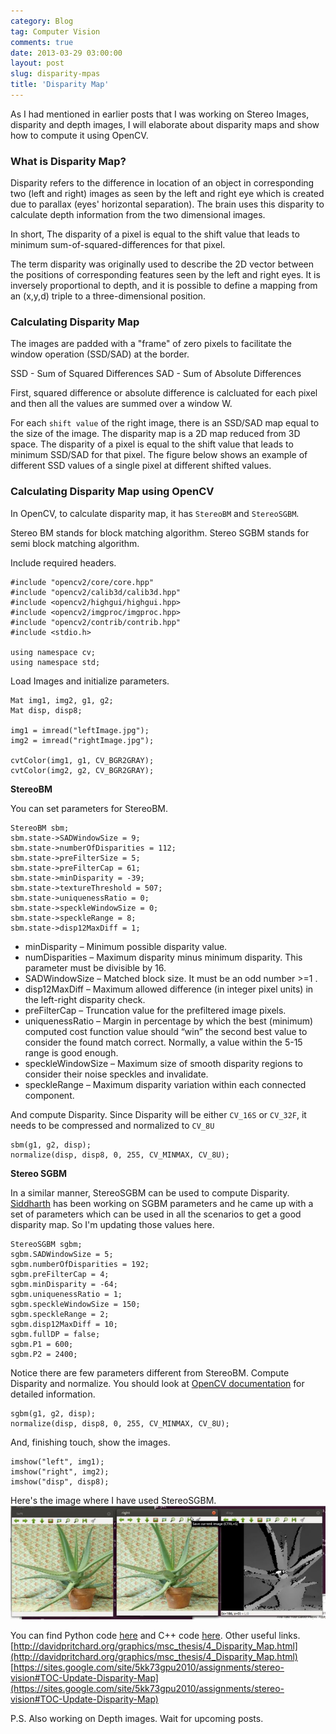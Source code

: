 ```yaml
---
category: Blog
tag: Computer Vision
comments: true
date: 2013-03-29 03:00:00
layout: post
slug: disparity-mpas
title: 'Disparity Map'
---
```


As I had mentioned in earlier posts that I was working on Stereo Images, disparity and depth images, I will elaborate about disparity maps and show how to compute it using OpenCV.

### What is Disparity Map?

Disparity refers to the difference in location of an object in corresponding two (left and right) images as seen by the left and right eye which is created due to parallax (eyes' horizontal separation). The brain uses this disparity to calculate depth information from the two dimensional images.

In short, The disparity of a pixel is equal to the shift value that leads to minimum sum-of-squared-differences for that pixel.

The term disparity was originally used to describe the 2D vector between the positions of corresponding features seen by the left and right eyes. It is inversely proportional to depth, and it is possible to define a mapping from an (x,y,d) triple to a three-dimensional position. 

### Calculating Disparity Map

The images are padded with a "frame" of zero pixels to facilitate the window operation (SSD/SAD) at the border.

SSD - Sum of Squared Differences
SAD - Sum of Absolute Differences

First, squared difference or absolute difference is calcluated for each pixel and then all the values are summed over a window W.

For each `shift value` of the right image, there is an SSD/SAD map equal to the size of the image. The disparity map is a 2D map reduced from 3D space. The disparity of a pixel is equal to the shift value that leads to minimum SSD/SAD for that pixel. The figure below shows an example of different SSD values of a single pixel at different shifted values.

### Calculating Disparity Map using OpenCV

In OpenCV, to calculate disparity map, it has `StereoBM` and `StereoSGBM`.

Stereo BM stands for block matching algorithm.
Stereo SGBM stands for semi block matching algorithm.

Include required headers.

    #include "opencv2/core/core.hpp"
    #include "opencv2/calib3d/calib3d.hpp"
    #include <opencv2/highgui/highgui.hpp>
    #include <opencv2/imgproc/imgproc.hpp>
    #include "opencv2/contrib/contrib.hpp"
    #include <stdio.h>

    using namespace cv;
    using namespace std;

Load Images and initialize parameters.

    Mat img1, img2, g1, g2;
    Mat disp, disp8;

    img1 = imread("leftImage.jpg");
    img2 = imread("rightImage.jpg");

    cvtColor(img1, g1, CV_BGR2GRAY);
    cvtColor(img2, g2, CV_BGR2GRAY);

**StereoBM**

You can set parameters for StereoBM.

    StereoBM sbm;
    sbm.state->SADWindowSize = 9;
    sbm.state->numberOfDisparities = 112;
    sbm.state->preFilterSize = 5;
    sbm.state->preFilterCap = 61;
    sbm.state->minDisparity = -39;
    sbm.state->textureThreshold = 507;
    sbm.state->uniquenessRatio = 0;
    sbm.state->speckleWindowSize = 0;
    sbm.state->speckleRange = 8;
    sbm.state->disp12MaxDiff = 1;


- minDisparity – Minimum possible disparity value.
- numDisparities – Maximum disparity minus minimum disparity. This parameter must be divisible by 16.
- SADWindowSize – Matched block size. It must be an odd number >=1 . 
- disp12MaxDiff – Maximum allowed difference (in integer pixel units) in the left-right disparity check.
- preFilterCap – Truncation value for the prefiltered image pixels.
- uniquenessRatio – Margin in percentage by which the best (minimum) computed cost function value should “win” the second best value to consider the found match correct. Normally, a value within the 5-15 range is good enough.
- speckleWindowSize – Maximum size of smooth disparity regions to consider their noise speckles and invalidate.
- speckleRange – Maximum disparity variation within each connected component. 

And compute Disparity. Since Disparity will be either `CV_16S` or `CV_32F`, it needs to be compressed and normalized to `CV_8U`

    sbm(g1, g2, disp);
    normalize(disp, disp8, 0, 255, CV_MINMAX, CV_8U);


**Stereo SGBM**

In a similar manner, StereoSGBM can be used to compute Disparity. [Siddharth]() has been working on SGBM parameters and he came up with a set of parameters which can be used in all the scenarios to get a good disparity map. So I'm updating those values here.

    StereoSGBM sgbm;
    sgbm.SADWindowSize = 5;
    sgbm.numberOfDisparities = 192;
    sgbm.preFilterCap = 4;
    sgbm.minDisparity = -64;
    sgbm.uniquenessRatio = 1;
    sgbm.speckleWindowSize = 150;
    sgbm.speckleRange = 2;
    sgbm.disp12MaxDiff = 10;
    sgbm.fullDP = false;
    sgbm.P1 = 600;
    sgbm.P2 = 2400;

Notice there are few parameters different from StereoBM. Compute Disparity and normalize. You should look at [OpenCV documentation](http://docs.opencv.org/modules/calib3d/doc/camera_calibration_and_3d_reconstruction.html?highlight=disparity#StereoSGBM::StereoSGBM%28int%20minDisparity,%20int%20numDisparities,%20int%20SADWindowSize,%20int%20P1,%20int%20P2,%20int%20disp12MaxDiff,%20int%20preFilterCap,%20int%20uniquenessRatio,%20int%20speckleWindowSize,%20int%20speckleRange,%20bool%20fullDP%29) for detailed information.

    sgbm(g1, g2, disp);
    normalize(disp, disp8, 0, 255, CV_MINMAX, CV_8U);

And, finishing touch, show the images.

    imshow("left", img1);
    imshow("right", img2);
    imshow("disp", disp8);

Here's the image where I have used StereoSGBM.
![Disparity_Image](/assets/images/disp1.jpg)

You can find Python code [here](https://github.com/jayrambhia/Vision/blob/master/OpenCV/Python/disparity.py) and C++ code [here](https://github.com/jayrambhia/Vision/blob/master/OpenCV/C%2B%2B/disparity.cpp).
Other useful links. 
[http://davidpritchard.org/graphics/msc_thesis/4_Disparity_Map.html](http://davidpritchard.org/graphics/msc_thesis/4_Disparity_Map.html)
[https://sites.google.com/site/5kk73gpu2010/assignments/stereo-vision#TOC-Update-Disparity-Map](https://sites.google.com/site/5kk73gpu2010/assignments/stereo-vision#TOC-Update-Disparity-Map)

P.S. Also working on Depth images. Wait for upcoming posts.
